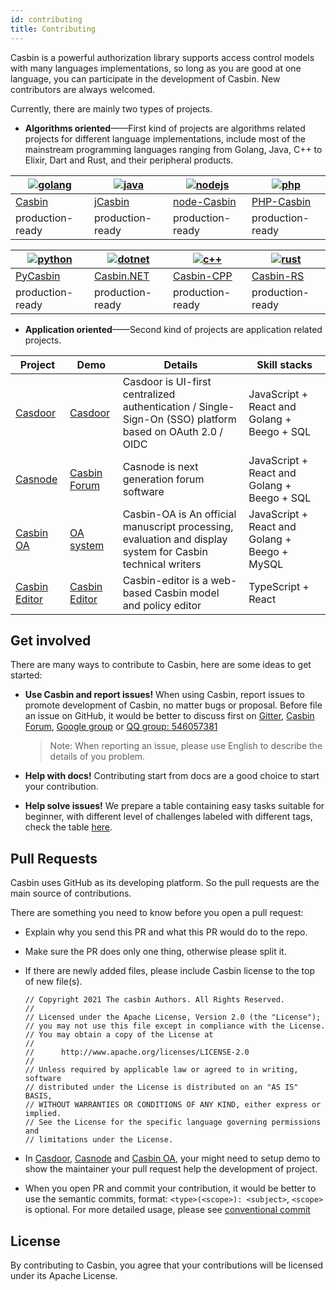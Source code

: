 ```yaml
---
id: contributing
title: Contributing
---
```


Casbin is a powerful authorization library supports access control models with many languages implementations, so long as you are good at one language, you can participate in the development of Casbin. New contributors are always welcomed.

Currently, there are mainly two types of projects.

* **Algorithms oriented**——First kind of projects are algorithms related projects for different language implementations, include most of the mainstream programming languages ranging from Golang, Java, C++ to Elixir, Dart and Rust, and their peripheral products.

[![golang](https://casbin.org/img/langs/golang.png)](https://github.com/casbin/casbin) | [![java](https://casbin.org/img/langs/java.png)](https://github.com/casbin/jcasbin) | [![nodejs](https://casbin.org/img/langs/nodejs.png)](https://github.com/casbin/node-casbin) | [![php](https://casbin.org/img/langs/php.png)](https://github.com/php-casbin/php-casbin)
----|----|----|----
[Casbin](https://github.com/casbin/casbin) | [jCasbin](https://github.com/casbin/jcasbin) | [node-Casbin](https://github.com/casbin/node-casbin) | [PHP-Casbin](https://github.com/php-casbin/php-casbin)
production-ready | production-ready | production-ready | production-ready

[![python](https://casbin.org/img/langs/python.png)](https://github.com/casbin/pycasbin) | [![dotnet](https://casbin.org/img/langs/dotnet.png)](https://github.com/casbin/Casbin.NET) | [![c++](https://casbin.org/img/langs/cpp.png)](https://github.com/casbin/casbin-cpp) | [![rust](https://casbin.org/img/langs/rust.png)](https://github.com/casbin/casbin-rs)
----|----|----|----
[PyCasbin](https://github.com/casbin/pycasbin) | [Casbin.NET](https://github.com/casbin/Casbin.NET) | [Casbin-CPP](https://github.com/casbin/casbin-cpp) | [Casbin-RS](https://github.com/casbin/casbin-rs)
production-ready | production-ready | production-ready | production-ready

* **Application oriented**——Second kind of projects are application related projects.

| Project | Demo | Details | Skill stacks |
| -- | -- | -- | -- |
| [Casdoor](https://github.com/casbin/casdoor) | [Casdoor](https://door.casbin.com/) | Casdoor is UI-first centralized authentication / Single-Sign-On (SSO) platform based on OAuth 2.0 / OIDC | JavaScript + React and Golang + Beego + SQL |
| [Casnode](https://github.com/casbin/casnode) | [Casbin Forum](https://forum.casbin.com) | Casnode is next generation forum software | JavaScript + React and Golang + Beego + SQL |
| [Casbin OA](https://github.com/casbin/casbin-oa) | [OA system](https://oa.casbin.com) | Casbin-OA is An official manuscript processing, evaluation and display system for Casbin technical writers | JavaScript + React and Golang + Beego + MySQL |
| [Casbin Editor](https://github.com/casbin/casbin-editor) | [Casbin Editor](https://casbin.org/casbin-editor) | Casbin-editor is a web-based Casbin model and policy editor | TypeScript + React |

## Get involved

There are many ways to contribute to Casbin, here are some ideas to get started:

* **Use Casbin and report issues!** When using Casbin, report issues to promote development of Casbin, no matter bugs or proposal. Before file an issue on GitHub, it would be better to discuss first on [Gitter](https://gitter.im/casbin/Lobby), [Casbin Forum](https://forum.casbin.com), [Google group](https://groups.google.com/g/casbin) or [QQ group: 546057381](https://shang.qq.com/wpa/qunwpa?idkey=8ac8b91fc97ace3d383d0035f7aa06f7d670fd8e8d4837347354a31c18fac885)

  > Note: When reporting an issue, please use English to describe the details of you problem.

* **Help with docs!** Contributing start from docs are a good choice to start your contribution.

* **Help solve issues!** We prepare a table containing easy tasks suitable for beginner, with different level of challenges labeled with different tags, check the table [here](https://github.com/orgs/casbin/projects/2).

## Pull Requests

Casbin uses GitHub as its developing platform. So the pull requests are the main source of contributions.

There are something you need to know before you open a pull request:

* Explain why you send this PR and what this PR would do to the repo.

* Make sure the PR does only one thing, otherwise please split it.

* If there are newly added files, please include Casbin license to the top of new file(s).

  ```
  // Copyright 2021 The casbin Authors. All Rights Reserved.
  //
  // Licensed under the Apache License, Version 2.0 (the "License");
  // you may not use this file except in compliance with the License.
  // You may obtain a copy of the License at
  //
  //      http://www.apache.org/licenses/LICENSE-2.0
  //
  // Unless required by applicable law or agreed to in writing, software
  // distributed under the License is distributed on an "AS IS" BASIS,
  // WITHOUT WARRANTIES OR CONDITIONS OF ANY KIND, either express or implied.
  // See the License for the specific language governing permissions and
  // limitations under the License.
  ```

* In [Casdoor](https://github.com/casbin/casdoor), [Casnode](https://github.com/casbin/casnode) and [Casbin OA](https://github.com/casbin/casbin-oa), your might need to setup demo to show the maintainer your pull request help the development of project.

* When you open PR and commit your contribution, it would be better to use the semantic commits, format: ```<type>(<scope>): <subject>```, ```<scope>``` is optional. For more detailed usage, please see [conventional commit](https://www.conventionalcommits.org/en/v1.0.0/)

## License

By contributing to Casbin, you agree that your contributions will be licensed under its Apache License.